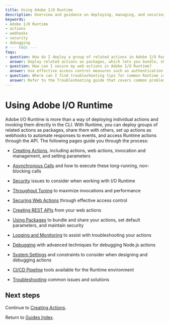 ```yaml
---
title: Using Adobe I/O Runtime
description: Overview and guidance on deploying, managing, and securing actions using Adobe I/O Runtime, with links to detailed topics like asynchronous calls, security, monitoring, and debugging.
keywords:
- Adobe I/O Runtime
- actions
- webhooks
- security
- debugging
# --- FAQs ---
faqs:
- question: How do I deploy a group of related actions in Adobe I/O Runtime?
  answer: Deploy related actions as packages, which lets you bundle, share, and manage actions collectively with default parameters and security settings.
- question: How can I secure my web actions in Adobe I/O Runtime?
  answer: Use effective access control measures such as authentication and authorization to restrict who can invoke your web actions.
- question: Where can I find troubleshooting tips for common Runtime issues?
  answer: Refer to the Troubleshooting guide that covers common problems and provides actionable solutions for Adobe I/O Runtime.
---
```

# Using Adobe I/O Runtime

Adobe I/O Runtime is more than a way of deploying individual actions and invoking them directly in the CLI. With Runtime, you can deploy groups of related actions as packages, share them with others, set up actions as webhooks to automate responses to events, and access Runtime actions through the API. The following pages guide you through the process:

* [Creating Actions](creating-actions.md), including actions, web actions, invocation and management, and setting parameters

* [Asynchronous Calls](asynchronous-calls.md) and how to execute these long-running, non-blocking calls

* [Security](security-general.md) issues to consider when working with I/O Runtime

* [Throughput Tuning](throughput-tuning.md) to maximize invocations and performance

* [Securing Web Actions](securing-web-actions.md) through effective access control

* [Creating REST APIs](creating-rest-apis.md) from your web actions

* [Using Packages](using-packages.md) to bundle and share your actions, set default parameters, and maintain security 

* [Logging and Monitoring](logging-monitoring.md) to assist with troubleshooting your actions

* [Debugging](debugging.md) with advanced techniques for debugging Node.js actions

* [System Settings](system-settings.md) and constraints to consider when designing and debugging actions

* [CI/CD Pipeline](ci-cd-pipeline.md) tools available for the Runtime environment

* [Troubleshooting](troubleshooting.md) common issues and solutions

## Next steps

Continue to [Creating Actions](creating-actions.md).

Return to [Guides Index](../index.md).
